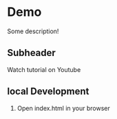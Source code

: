 # Demo

Some description!

## Subheader

Watch tutorial on Youtube

## local Development

1. Open index.html in your browser
